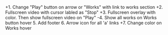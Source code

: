 +1. Change "Play" button on arrow or "Works" with link to works section
+2. Fullscreen video with cursor labled as "Stop"
+3. Fullscreen overlay with color. Then show fullscreen video on "Play"
-4. Show all works on Works button hover
5. Add footer
6. Arrow icon for all 'a' links
+7. Change color on Works hover